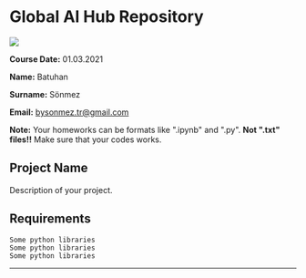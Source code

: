 # Global AI Hub Repository
![](img/logo.png)

**Course Date:** 01.03.2021

**Name:** Batuhan

**Surname:** Sönmez

**Email:** bysonmez.tr@gmail.com  

**Note:** Your homeworks can be formats like ".ipynb" and ".py". **Not ".txt" files!!** Make sure that your codes works.  

## Project Name
Description of your project.

## Requirements
```
Some python libraries
Some python libraries
Some python libraries
```
---


